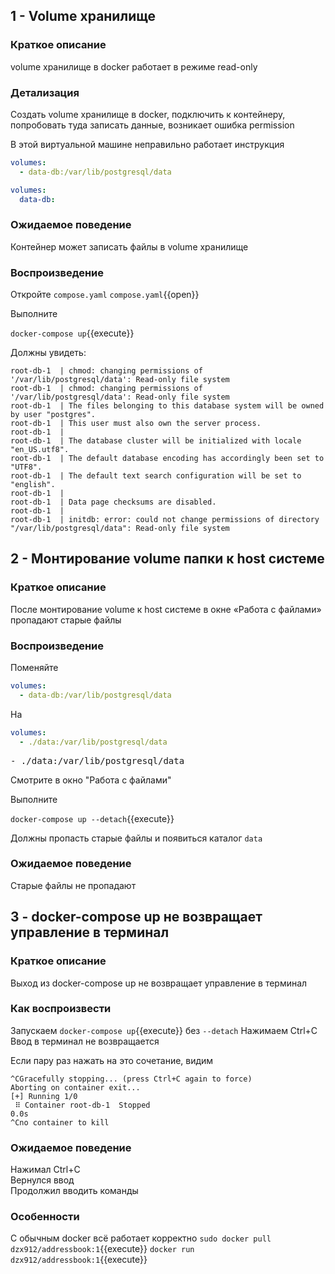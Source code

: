 ## 1 - Volume хранилище

### Краткое описание

volume хранилище в docker работает в режиме read-only

### Детализация

Создать volume хранилище в docker, подключить к контейнеру, попробовать туда записать данные, возникает ошибка
permission

В этой виртуальной машине неправильно работает инструкция

```yaml
volumes:
  - data-db:/var/lib/postgresql/data
```

```yaml
volumes:
  data-db:
```

### Ожидаемое поведение

Контейнер может записать файлы в volume хранилище

### Воспроизведение

Откройте `compose.yaml`
`compose.yaml`{{open}}

Выполните

`docker-compose up`{{execute}}

Должны увидеть:

```text
root-db-1  | chmod: changing permissions of '/var/lib/postgresql/data': Read-only file system
root-db-1  | chmod: changing permissions of '/var/lib/postgresql/data': Read-only file system
root-db-1  | The files belonging to this database system will be owned by user "postgres".
root-db-1  | This user must also own the server process.
root-db-1  | 
root-db-1  | The database cluster will be initialized with locale "en_US.utf8".
root-db-1  | The default database encoding has accordingly been set to "UTF8".
root-db-1  | The default text search configuration will be set to "english".
root-db-1  | 
root-db-1  | Data page checksums are disabled.
root-db-1  | 
root-db-1  | initdb: error: could not change permissions of directory "/var/lib/postgresql/data": Read-only file system
```

## 2 - Монтирование volume папки к host системе

### Краткое описание

После монтирование volume к host системе в окне «Работа с файлами» пропадают старые файлы

### Воспроизведение

Поменяйте

```yaml
volumes:
  - data-db:/var/lib/postgresql/data
```

На

```yaml
volumes:
  - ./data:/var/lib/postgresql/data
```

<pre class="file" data-filename="./compose.yaml" data-target="insert" data-marker="- data-db:/var/lib/postgresql/data">
- ./data:/var/lib/postgresql/data
</pre>

Смотрите в окно "Работа с файлами"

Выполните

`docker-compose up --detach`{{execute}}

Должны пропасть старые файлы и появиться каталог `data`

### Ожидаемое поведение

Старые файлы не пропадают

## 3 - docker-compose up не возвращает управление в терминал

### Краткое описание

Выход из docker-compose up не возвращает управление в терминал

### Как воспроизвести

Запускаем `docker-compose up`{{execute}} без `--detach`
Нажимаем Ctrl+C \
Ввод в терминал не возвращается

Если пару раз нажать на это сочетание, видим

```text
^CGracefully stopping... (press Ctrl+C again to force)
Aborting on container exit...
[+] Running 1/0
 ⠿ Container root-db-1  Stopped                                                                                                                       0.0s
^Cno container to kill
```

### Ожидаемое поведение

Нажимал Ctrl+C \
Вернулся ввод \
Продолжил вводить команды

### Особенности

С обычным docker всё работает корректно
`sudo docker pull dzx912/addressbook:1`{{execute}}
`docker run dzx912/addressbook:1`{{execute}}